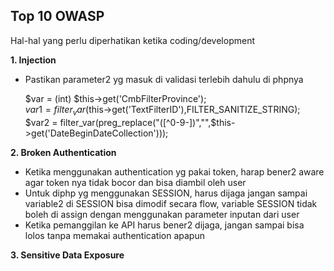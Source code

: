 ## Top 10 OWASP
Hal-hal yang perlu diperhatikan ketika coding/development  

__1. Injection__  
* Pastikan parameter2 yg masuk di validasi terlebih dahulu di phpnya  

    $var = (int) $this->get('CmbFilterProvince');  
    $var1 = filter_var($this->get('TextFilterID'),FILTER_SANITIZE_STRING);  
    $var2 = filter_var(preg_replace("([^0-9-])","",$this->get('DateBeginDateCollection')));  

__2. Broken Authentication__
* Ketika menggunakan authentication yg pakai token, harap bener2 aware agar token nya tidak bocor dan bisa diambil oleh user  
* Untuk diphp yg menggunakan SESSION, harus dijaga jangan sampai variable2 di SESSION bisa dimodif secara flow, variable SESSION tidak boleh di assign dengan menggunakan parameter inputan dari user  
* Ketika pemanggilan ke API harus bener2 dijaga, jangan sampai bisa lolos tanpa memakai authentication apapun

__3. Sensitive Data Exposure__  
